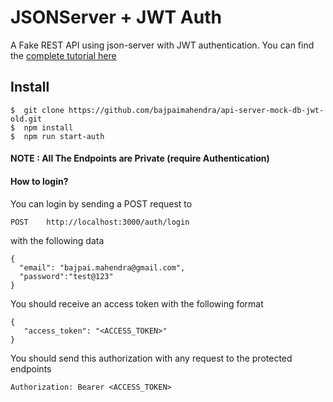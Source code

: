 # JSONServer + JWT Auth

A Fake REST API using json-server with JWT authentication. You can find the [complete tutorial here](https://www.techiediaries.com/fake-api-jwt-json-server/)

## Install

	$  git clone https://github.com/bajpaimahendra/api-server-mock-db-jwt-old.git
	$  npm install
	$  npm run start-auth

#### NOTE : All The  Endpoints are Private (require Authentication)

#### How to login?

You can login by sending a POST request to


	POST 	http://localhost:3000/auth/login

with the following data 


	{
	  "email": "bajpai.mahendra@gmail.com",
	  "password":"test@123"
	}


You should receive an access token with the following format 


	{
	   "access_token": "<ACCESS_TOKEN>"
	}



You should send this authorization with any request to the protected endpoints


	Authorization: Bearer <ACCESS_TOKEN>



